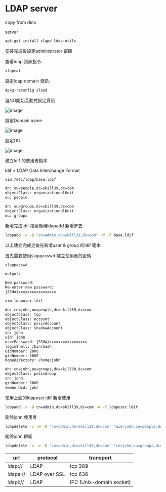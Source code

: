 # LDAP server

copy from dino

server

```bash
apt-get install slapd ldap-utils
```

安裝完成後設定administrator 密碼

查看ldap 資訊指令:

```bash
slapcat 
```

設定ldap domain 資訊:

```bash
dpkg-reconfig slapd
```

選NO開始互動式設定資訊

![image](https://user-images.githubusercontent.com/57281249/151606974-6b1d212a-6da9-4238-91ba-739ee0a9347b.png)

設定Domain name

![image](https://user-images.githubusercontent.com/57281249/151607012-56a3eefb-0d2f-48d8-a05f-c541ac3c0ee8.png)

設定OU

![image](https://user-images.githubusercontent.com/57281249/151607043-b36fcdf7-ac6a-48e7-8421-f8ff7c006277.png)

建立ldif 的使用者範本

ldif = LDAP Data Interchange Format

```bash
vim /etc/ldap/base.ldif
```

```bash
dn: ou=people,dc=skill39,dc=com
objectClass: organizationalUnit
ou: people

dn: ou=groups,dc=skill39,dc=com
objectClass: organizationalUnit
ou: groups
```

新增完成ldif 檔案後用ldapadd 新增進去

```bash
ldapadd -x -D "cn=admin,dc=skill39,dc=com" -W -f base.ldif
```

以上建立完成之後先新增user & group 的ldif 範本

首先需要使用slappasswd 建立使用者的密碼

```bash
slappasswd 
```

```bash
output:

New password:
Re-enter new password:
{SSHA}xxxxxxxxxxxxxxxxx
```

```bash
vim ldapuser.ldif
```

```bash
dn: cn=john,ou=people,dc=skill39,dc=com
objectClass: top
objectClass: account
objectClass: posixAccount
objectClass: shadowAccount
cn: john
uid: john
userPassword: {SSHA}xxxxxxxxxxxxxxxxx
loginShell: /bin/bash
uidNumber: 2000
gidNumber: 2000
homeDirectory: /home/john

dn: cn=john,ou=groups,dc=skill39,dc=com
objectClass: posixGroup
cn: jonn
gidNumber: 2000
memberUid: john
```

使用上面的ldapuser.ldif 新增使用

```bash
ldapadd -x -D cn=admin,dc=skill39,dc=com -W -f ldapuser.ldif
```

刪除john 使用者

```bash
ldapdelete -x -W -D 'cn=admin,dc=skill39,dc=com' "uid=john,ou=people,dc=skill39,dc=com"
```

刪除john 群組

```bash
ldapdelete -x -w -D 'cn=admin,dc=skill39,dc=com' "cn=john,ou=groups,dc=skill39,dc=com"
```

|  url | protocol | transport|
|------|----------|----------|
|  ldap:// | LDAP | tcp 389 |
|  ldaps:// | LDAP over SSL | tcp 636 |
|  ldapi:// | LDAP | IPC (Unix-domain socket) |
